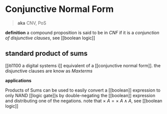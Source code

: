 # Conjunctive Normal Form

> **aka** CNV, PoS

**definition** a compound proposition is said to be in _CNF_ if it is a _conjunction of disjunctive clauses_, see [[boolean logic]]

## standard product of sums

[[iti1100 a digital systems i]] equivalent of a [[conjunctive normal form]]. the disjunctive clauses are know as _Maxterms_

**applications**

Products of Sums can be used to easily convert a [[boolean]] expression to only NAND [[logic gate]]s by double-negating the [[boolean]] expression and distributing one of the negations. note that $\times\ A = \times\ A \land A$, see [[boolean logic]]
